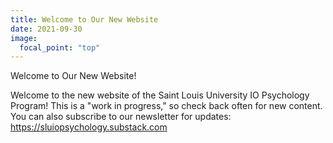 ```yaml
---
title: Welcome to Our New Website
date: 2021-09-30
image:
  focal_point: "top"
---
```


Welcome to Our New Website!

<!--more-->

Welcome to the new website of the Saint Louis University IO Psychology Program! This is a "work in progress," so check back often for new content. You can also subscribe to our newsletter for updates: https://sluiopsychology.substack.com
